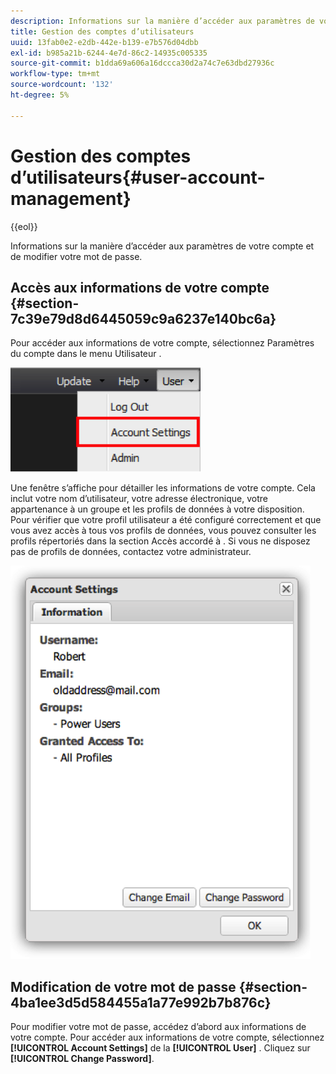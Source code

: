 ```yaml
---
description: Informations sur la manière d’accéder aux paramètres de votre compte et de modifier votre mot de passe.
title: Gestion des comptes d’utilisateurs
uuid: 13fab0e2-e2db-442e-b139-e7b576d04dbb
exl-id: b985a21b-6244-4e7d-86c2-14935c005335
source-git-commit: b1dda69a606a16dccca30d2a74c7e63dbd27936c
workflow-type: tm+mt
source-wordcount: '132'
ht-degree: 5%

---
```


# Gestion des comptes d’utilisateurs{#user-account-management}

{{eol}}

Informations sur la manière d’accéder aux paramètres de votre compte et de modifier votre mot de passe.

## Accès aux informations de votre compte {#section-7c39e79d8d6445059c9a6237e140bc6a}

Pour accéder aux informations de votre compte, sélectionnez Paramètres du compte dans le menu Utilisateur .

![](assets/account_settings.png)

Une fenêtre s’affiche pour détailler les informations de votre compte. Cela inclut votre nom d’utilisateur, votre adresse électronique, votre appartenance à un groupe et les profils de données à votre disposition. Pour vérifier que votre profil utilisateur a été configuré correctement et que vous avez accès à tous vos profils de données, vous pouvez consulter les profils répertoriés dans la section Accès accordé à . Si vous ne disposez pas de profils de données, contactez votre administrateur.

![](assets/account_settings2.png)

## Modification de votre mot de passe {#section-4ba1ee3d5d584455a1a77e992b7b876c}

Pour modifier votre mot de passe, accédez d’abord aux informations de votre compte. Pour accéder aux informations de votre compte, sélectionnez **[!UICONTROL Account Settings]** de la **[!UICONTROL User]** . Cliquez sur **[!UICONTROL Change Password]**.
